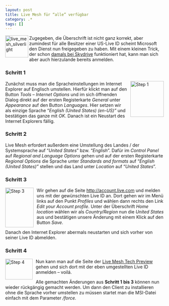 ```yaml
---
layout: post
title: Live Mesh für “alle” verfügbar
category: .*
tags: []
---
```

<p><a href="https://www.mesh.com/Welcome/Welcome.aspx" target="_blank"><img title="live_mesh_silverlight" style="border-top-width: 0px; border-left-width: 0px; border-bottom-width: 0px; border-right-width: 0px" height="70" alt="live_mesh_silverlight" src="http://anheledirwp.blob.core.windows.net/wordpress/2008/07/live_mesh_silverlight_3.png" width="73" align="left" border="0" /></a> Zugegeben, die Überschrift ist nicht ganz korrekt, aber zumindest für alle Besitzer einer US-Live ID scheint Microsoft den Dienst nun freigegeben zu haben. Mit einem kleinen Trick, der schon <a href="/post/Windows-Live-SkyDrive-Beta.aspx">damals bei Skydrive</a> funktioniert hat, kann man sich aber auch hierzulande bereits anmelden. </p>  <h3>Schritt 1</h3> <a href="http://static.gordon-breuer.de/img/LiveMeshfralleverfgbar_A712/image_2.png" rel="lightbox[LiveMesh]"><img title="Step 1" style="border-top-width: 0px; border-left-width: 0px; border-bottom-width: 0px; margin: 0px 0px 0px 10px; border-right-width: 0px" height="114" alt="Step 1" src="http://anheledirwp.blob.core.windows.net/wordpress/2008/07/image_thumb1.png" width="106" align="right" border="0" /></a> Zunächst muss man die Spracheinstellungen im Internet Explorer auf Englisch umstellen. Hierfür klickt man auf den Button <em>Tools</em> – <em>Internet Options</em> und im sich öffnenden Dialog direkt auf der ersten Registerkarte <em>General</em> unter <em>Appearance</em> auf den Button <em>Languages</em>. Hier setzen wir als einzige Sprache “<em>English (United States) (en-US)”</em> und bestätigen das ganze mit <em>OK</em>. Danach ist ein Neustart des Internet Explorers fällig.   <h3>Schritt 2</h3>  <p> Live Mesh erfordert außerdem eine Umstellung des Landes / der Systemsprache auf “<em>United States</em>” bzw. “<em>English</em>”. Dafür im <em>Control Panel</em> auf <em>Regional and Language Options</em> gehen und auf der ersten Registerkarte <em>Regional Options</em> die Sprache unter <em>Standards and formats</em> auf “<em>English (United States)”</em> stellen und das Land unter <em>Location</em> auf “<em>United States</em>”.</p>  <h3>Schritt 3</h3>  <p><a href="http://static.gordon-breuer.de/img/LiveMeshfralleverfgbar_A712/image_4.png" rel="lightbox[LiveMesh]"><img title="Step 3" style="border-top-width: 0px; border-left-width: 0px; border-bottom-width: 0px; margin: 0px 10px 0px 0px; border-right-width: 0px" height="126" alt="Step 3" src="http://anheledirwp.blob.core.windows.net/wordpress/2008/07/image_thumb_1.png" width="90" align="left" border="0" /></a> Wir gehen auf die Seite <a href="http://account.live.com">http://account.live.com</a> und melden uns mit der gewünschten Live ID an. Dort gehen wir im Menü links auf den Punkt <em>Profiles</em> und wählen dann rechts den Link <em>Edit your Account profile</em>. Unter der Überschrift <em>Home location</em> wählen wir als <em>Country/Region</em> nun die <em>United States</em> aus und bestätigen unsere Änderung mit einem Klick auf den Button <em>Save</em>. </p>  <p>Danach den Internet Explorer abermals neustarten und sich vorher von seiner Live ID abmelden. </p>  <h3>Schritt 4</h3>  <p><a href="http://static.gordon-breuer.de/img/LiveMeshfralleverfgbar_A712/image_6.png" rel="lightbox[LiveMesh]"><img title="Step 4" style="border-top-width: 0px; border-left-width: 0px; border-bottom-width: 0px; margin: 0px 10px 0px 0px; border-right-width: 0px" height="66" alt="Step 4" src="http://anheledirwp.blob.core.windows.net/wordpress/2008/07/image_thumb_2.png" width="87" align="left" border="0" /></a>Nun kann man auf die Seite der <a href="https://www.mesh.com/Welcome/Welcome.aspx">Live Mesh Tech Preview</a> gehen und sich dort mit der eben umgestellten Live ID anmelden – voilá.</p>  <p>Alle gemachten Änderungen aus <strong>Schritt 1</strong> <strong>bis 3</strong> können nun wieder rückgängig gemacht werden. Um dann den Client zu installieren ohne die Sprache vorher umstellen zu müssen startet man die MSI-Datei einfach mit dem Parameter <em>/force.</em></p>
